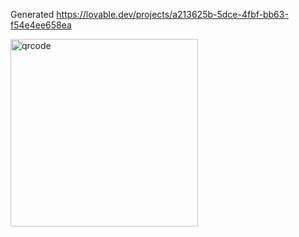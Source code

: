 Generated https://lovable.dev/projects/a213625b-5dce-4fbf-bb63-f54e4ee658ea


<img width="300" height="300" alt="qrcode" src="https://github.com/user-attachments/assets/2f8eb811-9470-4f7f-be68-ae9a5bbfa9a2" />
